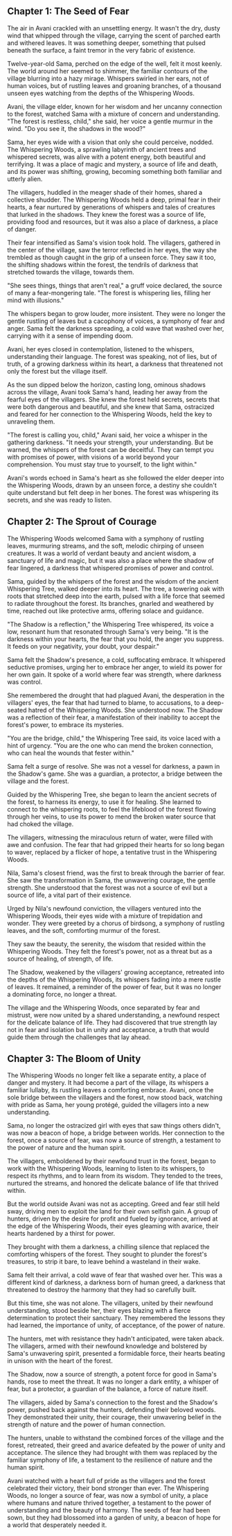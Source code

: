 ## Chapter 1: The Seed of Fear

The air in Avani crackled with an unsettling energy. It wasn't the dry, dusty wind that whipped through the village, carrying the scent of parched earth and withered leaves. It was something deeper, something that pulsed beneath the surface, a faint tremor in the very fabric of existence. 

Twelve-year-old Sama, perched on the edge of the well, felt it most keenly. The world around her seemed to shimmer, the familiar contours of the village blurring into a hazy mirage. Whispers swirled in her ears, not of human voices, but of rustling leaves and groaning branches, of a thousand unseen eyes watching from the depths of the Whispering Woods. 

Avani, the village elder, known for her wisdom and her uncanny connection to the forest, watched Sama with a mixture of concern and understanding. "The forest is restless, child," she said, her voice a gentle murmur in the wind. "Do you see it, the shadows in the wood?"

Sama, her eyes wide with a vision that only she could perceive, nodded. The Whispering Woods, a sprawling labyrinth of ancient trees and whispered secrets, was alive with a potent energy, both beautiful and terrifying. It was a place of magic and mystery, a source of life and death, and its power was shifting, growing, becoming something both familiar and utterly alien.

The villagers, huddled in the meager shade of their homes, shared a collective shudder. The Whispering Woods held a deep, primal fear in their hearts, a fear nurtured by generations of whispers and tales of creatures that lurked in the shadows. They knew the forest was a source of life, providing food and resources, but it was also a place of darkness, a place of danger. 

Their fear intensified as Sama's vision took hold. The villagers, gathered in the center of the village, saw the terror reflected in her eyes, the way she trembled as though caught in the grip of a unseen force. They saw it too, the shifting shadows within the forest, the tendrils of darkness that stretched towards the village, towards them. 

"She sees things, things that aren't real," a gruff voice declared, the source of many a fear-mongering tale. "The forest is whispering lies, filling her mind with illusions."

The whispers began to grow louder, more insistent. They were no longer the gentle rustling of leaves but a cacophony of voices, a symphony of fear and anger.  Sama felt the darkness spreading, a cold wave that washed over her, carrying with it a sense of impending doom.

Avani, her eyes closed in contemplation, listened to the whispers, understanding their language. The forest was speaking, not of lies, but of truth, of a growing darkness within its heart, a darkness that threatened not only the forest but the village itself.

As the sun dipped below the horizon, casting long, ominous shadows across the village, Avani took Sama's hand, leading her away from the fearful eyes of the villagers. She knew the forest held secrets, secrets that were both dangerous and beautiful, and she knew that Sama, ostracized and feared for her connection to the Whispering Woods, held the key to unraveling them. 

"The forest is calling you, child," Avani said, her voice a whisper in the gathering darkness. "It needs your strength, your understanding. But be warned, the whispers of the forest can be deceitful. They can tempt you with promises of power, with visions of a world beyond your comprehension. You must stay true to yourself, to the light within."

Avani's words echoed in Sama's heart as she followed the elder deeper into the Whispering Woods, drawn by an unseen force, a destiny she couldn't quite understand but felt deep in her bones. The forest was whispering its secrets, and she was ready to listen. 


## Chapter 2: The Sprout of Courage

The Whispering Woods welcomed Sama with a symphony of rustling leaves, murmuring streams, and the soft, melodic chirping of unseen creatures. It was a world of verdant beauty and ancient wisdom, a sanctuary of life and magic, but it was also a place where the shadow of fear lingered, a darkness that whispered promises of power and control.

Sama, guided by the whispers of the forest and the wisdom of the ancient Whispering Tree, walked deeper into its heart. The tree, a towering oak with roots that stretched deep into the earth, pulsed with a life force that seemed to radiate throughout the forest. Its branches, gnarled and weathered by time, reached out like protective arms, offering solace and guidance. 

"The Shadow is a reflection," the Whispering Tree whispered, its voice a low, resonant hum that resonated through Sama's very being. "It is the darkness within your hearts, the fear that you hold, the anger you suppress. It feeds on your negativity, your doubt, your despair." 

Sama felt the Shadow's presence, a cold, suffocating embrace. It whispered seductive promises, urging her to embrace her anger, to wield its power for her own gain. It spoke of a world where fear was strength, where darkness was control. 

She remembered the drought that had plagued Avani, the desperation in the villagers' eyes, the fear that had turned to blame, to accusations, to a deep-seated hatred of the Whispering Woods.  She understood now. The Shadow was a reflection of their fear, a manifestation of their inability to accept the forest's power, to embrace its mysteries.

"You are the bridge, child," the Whispering Tree said, its voice laced with a hint of urgency. "You are the one who can mend the broken connection, who can heal the wounds that fester within."

Sama felt a surge of resolve. She was not a vessel for darkness, a pawn in the Shadow's game. She was a guardian, a protector, a bridge between the village and the forest.

Guided by the Whispering Tree, she began to learn the ancient secrets of the forest, to harness its energy, to use it for healing. She learned to connect to the whispering roots, to feel the lifeblood of the forest flowing through her veins, to use its power to mend the broken water source that had choked the village. 

The villagers, witnessing the miraculous return of water, were filled with awe and confusion. The fear that had gripped their hearts for so long began to waver, replaced by a flicker of hope, a tentative trust in the Whispering Woods.

Nila, Sama's closest friend, was the first to break through the barrier of fear. She saw the transformation in Sama, the unwavering courage, the gentle strength. She understood that the forest was not a source of evil but a source of life, a vital part of their existence.

Urged by Nila's newfound conviction, the villagers ventured into the Whispering Woods, their eyes wide with a mixture of trepidation and wonder. They were greeted by a chorus of birdsong, a symphony of rustling leaves, and the soft, comforting murmur of the forest. 

They saw the beauty, the serenity, the wisdom that resided within the Whispering Woods. They felt the forest's power, not as a threat but as a source of healing, of strength, of life.  

The Shadow, weakened by the villagers' growing acceptance, retreated into the depths of the Whispering Woods, its whispers fading into a mere rustle of leaves.  It remained, a reminder of the power of fear, but it was no longer a dominating force, no longer a threat. 

The village and the Whispering Woods, once separated by fear and mistrust, were now united by a shared understanding, a newfound respect for the delicate balance of life.  They had discovered that true strength lay not in fear and isolation but in unity and acceptance, a truth that would guide them through the challenges that lay ahead.  


## Chapter 3: The Bloom of Unity

The Whispering Woods no longer felt like a separate entity, a place of danger and mystery. It had become a part of the village, its whispers a familiar lullaby, its rustling leaves a comforting embrace. Avani, once the sole bridge between the villagers and the forest, now stood back, watching with pride as Sama, her young protégé, guided the villagers into a new understanding. 

Sama, no longer the ostracized girl with eyes that saw things others didn't, was now a beacon of hope, a bridge between worlds. Her connection to the forest, once a source of fear, was now a source of strength, a testament to the power of nature and the human spirit. 

The villagers, emboldened by their newfound trust in the forest,  began to work with the Whispering Woods, learning to listen to its whispers, to respect its rhythms, and to learn from its wisdom. They tended to the trees, nurtured the streams, and honored the delicate balance of life that thrived within.

But the world outside Avani was not as accepting. Greed and fear still held sway, driving men to exploit the land for their own selfish gain. A group of hunters, driven by the desire for profit and fueled by ignorance, arrived at the edge of the Whispering Woods, their eyes gleaming with avarice, their hearts hardened by a thirst for power.

They brought with them a darkness, a chilling silence that replaced the comforting whispers of the forest. They sought to plunder the forest's treasures, to strip it bare, to leave behind a wasteland in their wake. 

Sama felt their arrival, a cold wave of fear that washed over her. This was a different kind of darkness, a darkness born of human greed, a darkness that threatened to destroy the harmony that they had so carefully built.

But this time, she was not alone. The villagers, united by their newfound understanding, stood beside her, their eyes blazing with a fierce determination to protect their sanctuary. They remembered the lessons they had learned, the importance of unity, of acceptance, of the power of nature. 

The hunters, met with resistance they hadn't anticipated, were taken aback. The villagers, armed with their newfound knowledge and bolstered by Sama's unwavering spirit, presented a formidable force, their hearts beating in unison with the heart of the forest.

The Shadow, now a source of strength, a potent force for good in Sama's hands, rose to meet the threat. It was no longer a dark entity, a whisper of fear, but a protector, a guardian of the balance, a force of nature itself.

The villagers, aided by Sama's connection to the forest and the Shadow's power, pushed back against the hunters, defending their beloved woods. They demonstrated their unity, their courage, their unwavering belief in the strength of nature and the power of human connection.

The hunters, unable to withstand the combined forces of the village and the forest, retreated, their greed and avarice defeated by the power of unity and acceptance. The silence they had brought with them was replaced by the familiar symphony of life, a testament to the resilience of nature and the human spirit. 

Avani watched with a heart full of pride as the villagers and the forest celebrated their victory, their bond stronger than ever. The Whispering Woods, no longer a source of fear, was now a symbol of unity, a place where humans and nature thrived together, a testament to the power of understanding and the beauty of harmony.  The seeds of fear had been sown, but they had blossomed into a garden of unity, a beacon of hope for a world that desperately needed it. 
